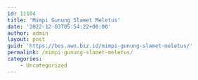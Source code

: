 ```yaml
---
id: 11104
title: 'Mimpi Gunung Slamet Meletus'
date: '2022-12-03T05:54:22+00:00'
author: admin
layout: post
guid: 'https://bos.awn.biz.id/mimpi-gunung-slamet-meletus/'
permalink: /mimpi-gunung-slamet-meletus/
categories:
    - Uncategorized
---
```


